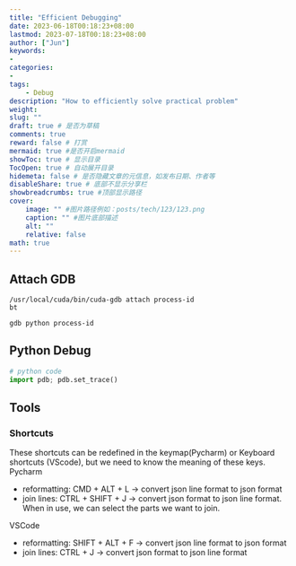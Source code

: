 ```yaml
---
title: "Efficient Debugging"
date: 2023-06-18T00:18:23+08:00
lastmod: 2023-07-18T00:18:23+08:00
author: ["Jun"]
keywords: 
- 
categories: 
- 
tags: 
    - Debug
description: "How to efficiently solve practical problem"
weight:
slug: ""
draft: true # 是否为草稿
comments: true
reward: false # 打赏
mermaid: true #是否开启mermaid
showToc: true # 显示目录
TocOpen: true # 自动展开目录
hidemeta: false # 是否隐藏文章的元信息，如发布日期、作者等
disableShare: true # 底部不显示分享栏
showbreadcrumbs: true #顶部显示路径
cover:
    image: "" #图片路径例如：posts/tech/123/123.png
    caption: "" #图片底部描述
    alt: ""
    relative: false
math: true
---
```




## Attach GDB
```
/usr/local/cuda/bin/cuda-gdb attach process-id
bt

gdb python process-id
```

## Python Debug
```Python
# python code
import pdb; pdb.set_trace()
```


## Tools

### Shortcuts
These shortcuts can be redefined in the keymap(Pycharm) or Keyboard shortcuts (VScode), but we need to know the meaning of these keys. 
Pycharm
- reformatting: CMD + ALT + L -> convert json line format to json format
- join lines: CTRL + SHIFT + J -> convert json format to json line format. When in use, we can select the parts we want to join.

VSCode
- reformatting: SHIFT + ALT + F -> convert json line format to json format
- join lines: CTRL + J -> convert json format to json line format